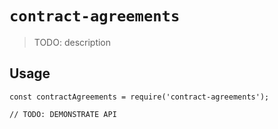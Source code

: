# `contract-agreements`

> TODO: description

## Usage

```
const contractAgreements = require('contract-agreements');

// TODO: DEMONSTRATE API
```

